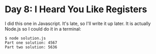 # Day 8: I Heard You Like Registers

I did this one in Javascript. It's late, so I'll write it up later. It is actually Node.js so I could do it in a terminal:

```term
$ node solution.js
Part one solution: 4567
Part two solution: 5636
```
